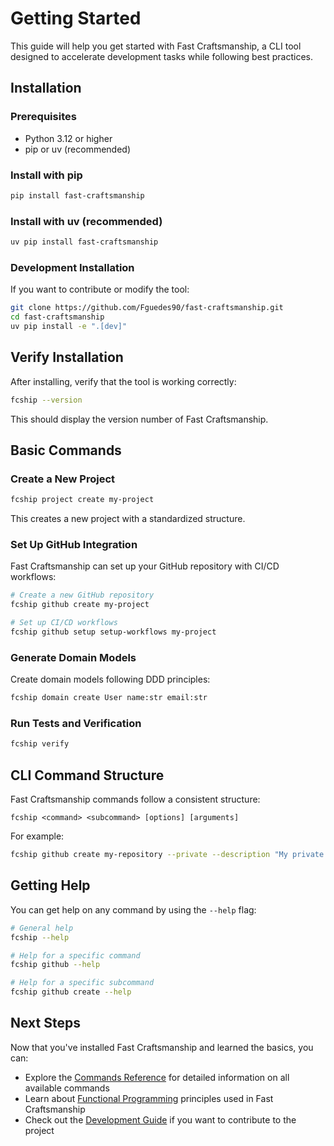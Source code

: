 # Getting Started

This guide will help you get started with Fast Craftsmanship, a CLI tool designed to accelerate development tasks while following best practices.

## Installation

### Prerequisites

- Python 3.12 or higher
- pip or uv (recommended)

### Install with pip

```bash
pip install fast-craftsmanship
```

### Install with uv (recommended)

```bash
uv pip install fast-craftsmanship
```

### Development Installation

If you want to contribute or modify the tool:

```bash
git clone https://github.com/Fguedes90/fast-craftsmanship.git
cd fast-craftsmanship
uv pip install -e ".[dev]"
```

## Verify Installation

After installing, verify that the tool is working correctly:

```bash
fcship --version
```

This should display the version number of Fast Craftsmanship.

## Basic Commands

### Create a New Project

```bash
fcship project create my-project
```

This creates a new project with a standardized structure.

### Set Up GitHub Integration

Fast Craftsmanship can set up your GitHub repository with CI/CD workflows:

```bash
# Create a new GitHub repository
fcship github create my-project

# Set up CI/CD workflows
fcship github setup setup-workflows my-project
```

### Generate Domain Models

Create domain models following DDD principles:

```bash
fcship domain create User name:str email:str
```

### Run Tests and Verification

```bash
fcship verify
```

## CLI Command Structure

Fast Craftsmanship commands follow a consistent structure:

```
fcship <command> <subcommand> [options] [arguments]
```

For example:

```bash
fcship github create my-repository --private --description "My private repository"
```

## Getting Help

You can get help on any command by using the `--help` flag:

```bash
# General help
fcship --help

# Help for a specific command
fcship github --help

# Help for a specific subcommand
fcship github create --help
```

## Next Steps

Now that you've installed Fast Craftsmanship and learned the basics, you can:

- Explore the [Commands Reference](commands/index.md) for detailed information on all available commands
- Learn about [Functional Programming](functional/index.md) principles used in Fast Craftsmanship
- Check out the [Development Guide](development/contributing.md) if you want to contribute to the project